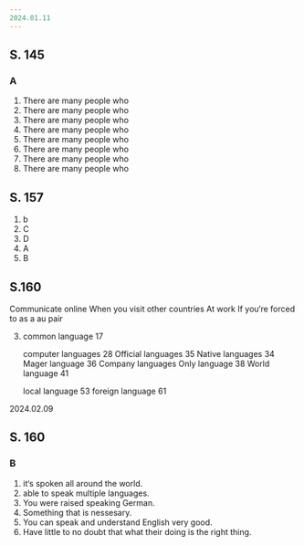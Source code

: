 ```yaml
---
2024.01.11
---
```



## S. 145
### A
1. There are many people who 
2. There are many people who 
3. There are many people who 
4. There are many people who 
5. There are many people who 
6. There are many people who 
7. There are many people who 
8. There are many people who 

## S. 157
1. b
2. C
3. D
4. A
5. B

## S.160
Communicate online
When you visit other countries 
At work 
If you‘re forced to as a au pair

3. common  language 17
	
	computer languages 28
	Official languages 35
	Native languages 34
	Mager language 36
	Company languages
	Only language 38
	World language 41
	
	local language 53
	foreign language 61

2024.02.09
## S. 160
### B
1. it‘s spoken all around the world.
2. able to speak multiple languages.
3. You were raised speaking German.
4. Something that is nessesary.
5. You can speak and understand English very good.
6. Have little to no doubt that what their doing is the right thing.